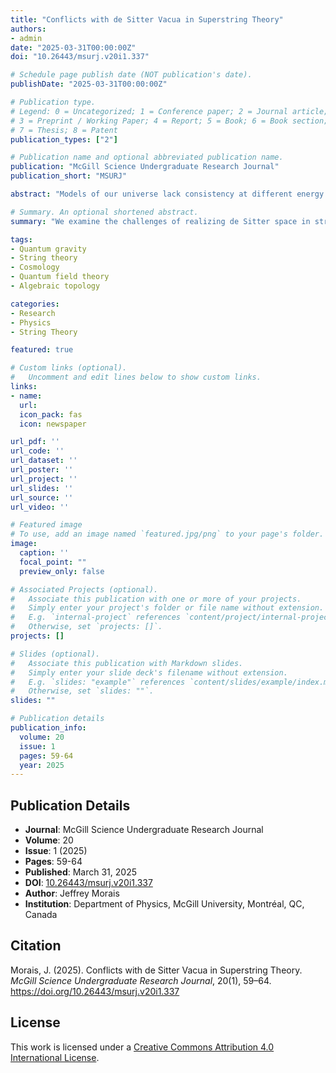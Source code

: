 ```yaml
---
title: "Conflicts with de Sitter Vacua in Superstring Theory"
authors:
- admin
date: "2025-03-31T00:00:00Z"
doi: "10.26443/msurj.v20i1.337"

# Schedule page publish date (NOT publication's date).
publishDate: "2025-03-31T00:00:00Z"

# Publication type.
# Legend: 0 = Uncategorized; 1 = Conference paper; 2 = Journal article;
# 3 = Preprint / Working Paper; 4 = Report; 5 = Book; 6 = Book section;
# 7 = Thesis; 8 = Patent
publication_types: ["2"]

# Publication name and optional abbreviated publication name.
publication: "McGill Science Undergraduate Research Journal"
publication_short: "MSURJ"

abstract: "Models of our universe lack consistency at different energy scales, so we require a theory with ultraviolet (UV) completion such as string theory. A suitable candidate to model our universe in this framework is de Sitter space, a spacetime which expands and has positive curvature. When describing the expansion of this space, however, one computes the wrong sign for the cosmological constant that would not allow for an expanding universe. This motivates one to consider corrections from a quantum theory to reproduce the correct positive sign for the cosmological constant. The conditions that cause this incorrect sign are known as the *swampland criteria*, and prevent de Sitter space from being realized in a consistent manner at different energy scales. We look at a framework to avoid the swampland restriction in a UV-complete theory by considering de Sitter space resulting from compactifications of type IIB superstring theory. In particular, we demonstrate that the definitions of particles in an expanding UV-incomplete theory leads to inconsistencies in the definition of the de Sitter vacuum states. Furthermore, we review previous attempts to prevent these inconsistencies by constructing coherent states that expand and have the desired de Sitter isometries over supersymmetric Minkowski space. These states add quantum corrections to the metric operator, resulting in the cosmological constant carrying the correct sign. Therefore, the de Sitter space can be used in a UV-complete theory to model our universe."

# Summary. An optional shortened abstract.
summary: "We examine the challenges of realizing de Sitter space in string theory due to swampland criteria, and review approaches to resolve these issues through quantum corrections."

tags:
- Quantum gravity
- String theory
- Cosmology
- Quantum field theory
- Algebraic topology

categories:
- Research
- Physics
- String Theory

featured: true

# Custom links (optional).
#   Uncomment and edit lines below to show custom links.
links:
- name: 
  url: 
  icon_pack: fas
  icon: newspaper

url_pdf: ''
url_code: ''
url_dataset: ''
url_poster: ''
url_project: ''
url_slides: ''
url_source: ''
url_video: ''

# Featured image
# To use, add an image named `featured.jpg/png` to your page's folder. 
image:
  caption: ''
  focal_point: ""
  preview_only: false

# Associated Projects (optional).
#   Associate this publication with one or more of your projects.
#   Simply enter your project's folder or file name without extension.
#   E.g. `internal-project` references `content/project/internal-project/index.md`.
#   Otherwise, set `projects: []`.
projects: []

# Slides (optional).
#   Associate this publication with Markdown slides.
#   Simply enter your slide deck's filename without extension.
#   E.g. `slides: "example"` references `content/slides/example/index.md`.
#   Otherwise, set `slides: ""`.
slides: ""

# Publication details
publication_info:
  volume: 20
  issue: 1
  pages: 59-64
  year: 2025
---
```


## Publication Details

- **Journal**: McGill Science Undergraduate Research Journal
- **Volume**: 20
- **Issue**: 1 (2025)
- **Pages**: 59-64
- **Published**: March 31, 2025
- **DOI**: [10.26443/msurj.v20i1.337](https://doi.org/10.26443/msurj.v20i1.337)
- **Author**: Jeffrey Morais
- **Institution**: Department of Physics, McGill University, Montréal, QC, Canada

## Citation

Morais, J. (2025). Conflicts with de Sitter Vacua in Superstring Theory. *McGill Science Undergraduate Research Journal*, 20(1), 59–64. https://doi.org/10.26443/msurj.v20i1.337

## License

This work is licensed under a [Creative Commons Attribution 4.0 International License](http://creativecommons.org/licenses/by/4.0/).
